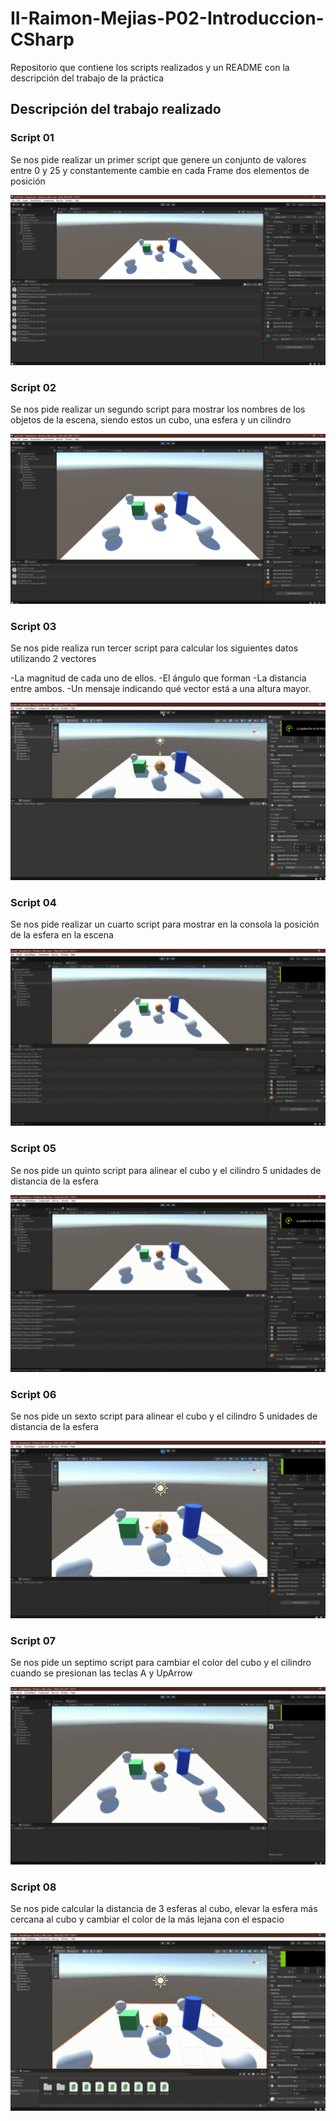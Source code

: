 # II-Raimon-Mejias-P02-Introduccion-CSharp
Repositorio que contiene los scripts realizados y un README con la descripción del trabajo de la práctica

## Descripción del trabajo realizado

### Script 01

Se nos pide realizar un primer script que genere un conjunto de valores entre 0 y 25 y constantemente cambie en cada Frame dos elementos de posición

![ej01](Resources/ej01.png)

### Script 02

Se nos pide realizar un segundo script para mostrar los nombres de los objetos de la escena, siendo estos un cubo, una esfera y un cilindro

![ej02](Resources/ej02.png)

### Script 03 

Se nos pide realiza run tercer script para calcular los siguientes datos utilizando 2 vectores

-La magnitud de cada uno de ellos. 
-El ángulo que forman
-La distancia entre ambos.
-Un mensaje indicando qué vector está a una altura mayor.

![ej03](Resources/ej03.gif)

### Script 04

Se nos pide realizar un cuarto script para mostrar en la consola la posición de la esfera en la escena 

![ej04](Resources/ej04.gif)

### Script 05

Se nos pide un quinto script para alinear el cubo y el cilindro 5 unidades de distancia de la esfera

![ej05](Resources/ej05.gif)

### Script 06

Se nos pide un sexto script para alinear el cubo y el cilindro 5 unidades de distancia de la esfera

![ej06](Resources/ej06.gif)

### Script 07

Se nos pide un septimo script para cambiar el color del cubo y el cilindro cuando se presionan las teclas A y UpArrow

![ej07](Resources/ej07.gif)

### Script 08

Se nos pide calcular la distancia de 3 esferas al cubo, elevar la esfera más cercana al cubo y cambiar el color de la más lejana con el espacio

![ej08](Resources/ej08.gif)

